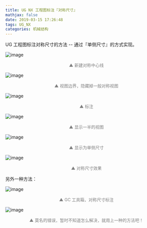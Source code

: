 ```yaml
---
title: UG NX 工程图标注『对称尺寸』
mathjax: false
date: 2019-03-15 17:26:48
tags: UG_NX
categories: 机械结构
---
```


UG 工程图标注对称尺寸的方法 -- 通过『单侧尺寸』的方式实现。

<!--more-->

![image](https://wx1.sinaimg.cn/large/006mcMYXgy1g13m4an4hkj30cl07zjrt.jpg)
<div style="font-size:13px;color:gray;text-align:center">▲ 新建对称中心线</div>

![image](https://wx2.sinaimg.cn/large/006mcMYXgy1g13m5jxzbpj30e10a7gmf.jpg)
<div style="font-size:13px;color:gray;text-align:center">▲ 视图边界，隐藏掉一般对称视图</div>

![image](https://wx1.sinaimg.cn/large/006mcMYXgy1g13m7z1j0lj30ge08g747.jpg)
<div style="font-size:13px;color:gray;text-align:center">▲ 标注</div>

![image](https://wx4.sinaimg.cn/large/006mcMYXgy1g13m6wdwk6j30iw0dbt92.jpg)
<div style="font-size:13px;color:gray;text-align:center">▲ 显示一半的视图</div>

![image](https://ws4.sinaimg.cn/large/006mcMYXgy1g13m97m4vdj30en0h1dgg.jpg)
<div style="font-size:13px;color:gray;text-align:center">▲ 显示为单侧尺寸</div>

![image](https://ws2.sinaimg.cn/large/006mcMYXgy1g13m9tth7aj30dn07zt8l.jpg)
<div style="font-size:13px;color:gray;text-align:center">▲ 对称尺寸效果</div>

另外一种方法：

![image](https://wx1.sinaimg.cn/large/006mcMYXgy1g13masgvt0j309t09wt8y.jpg)
<div style="font-size:13px;color:gray;text-align:center">▲  GC 工具箱，对称尺寸标注</div>

![image](https://wx4.sinaimg.cn/large/006mcMYXgy1g13mbptonmj30j109gdga.jpg)
<div style="font-size:13px;color:gray;text-align:center">▲ 莫名的错误，暂时不知道怎么解决，就用上一种的方法吧！</div>


